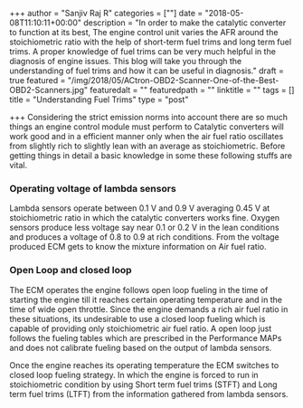 +++
author = "Sanjiv Raj R"
categories = [""]
date = "2018-05-08T11:10:11+00:00"
description = "In order to make the catalytic converter to function at its best, The engine control unit varies the AFR around the stoichiometric ratio with the help of short-term fuel trims and long term fuel trims. A proper knowledge of fuel trims can be very much helpful in the diagnosis of engine issues. This blog will take you through the understanding of fuel trims and how it can be useful in diagnosis."
draft = true
featured = "/img/2018/05/ACtron-OBD2-Scanner-One-of-the-Best-OBD2-Scanners.jpg"
featuredalt = ""
featuredpath = ""
linktitle = ""
tags = []
title = "Understanding Fuel Trims"
type = "post"

+++
Considering the strict emission norms into account there are so much things an engine control module must perform to Catalytic converters will work good and in a efficient manner only when the air fuel ratio oscillates from slightly rich to slightly lean with an average as stoichiometric. Before getting things in detail a basic knowledge in some these following stuffs are vital.

### Operating voltage of lambda sensors

Lambda sensors operate between 0.1 V and 0.9 V averaging 0.45 V at stoichiometric ratio in which the catalytic converters works fine. Oxygen sensors produce less voltage say near 0.1 or 0.2 V in the lean conditions and produces a voltage of 0.8 to 0.9 at rich conditions. From the voltage produced ECM gets to know the mixture information on Air fuel ratio.

### Open Loop and closed loop

The ECM operates the engine follows open loop fueling in the time of starting the engine till it reaches certain operating temperature and in the time of wide open throttle. Since the engine demands a rich air fuel ratio in these situations, its undesirable to use a closed loop fueling which is capable of providing only stoichiometric air fuel ratio. A open loop just follows the fueling tables which are prescribed in the Performance MAPs and does not calibrate fueling based on the output of lambda sensors. 

Once the engine reaches its operating temperature the ECM switches to closed loop fueling strategy. In which the engine is forced to run in stoichiometric condition by using Short term fuel trims (STFT) and Long term fuel trims (LTFT) from the information gathered from lambda sensors.